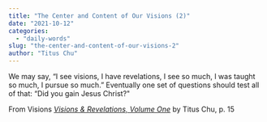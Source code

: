 ```yaml
---
title: "The Center and Content of Our Visions (2)"
date: "2021-10-12"
categories: 
  - "daily-words"
slug: "the-center-and-content-of-our-visions-2"
author: "Titus Chu"
---
```


We may say, “I see visions, I have revelations, I see so much, I was taught so much, I pursue so much.” Eventually one set of questions should test all of that: “Did you gain Jesus Christ?"

From Visions _[Visions & Revelations, Volume One](https://www.asweetsavor.org/visions-and-revelations/)_ by Titus Chu, p. 15
